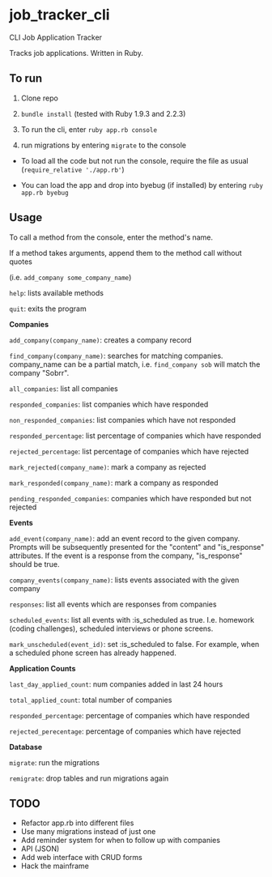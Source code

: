 # job_tracker_cli

CLI Job Application Tracker

Tracks job applications. Written in Ruby.

## To run

1. Clone repo

2. `bundle install` (tested with Ruby 1.9.3 and 2.2.3)

3. To run the cli, enter `ruby app.rb console`

4. run migrations by entering `migrate` to the console

- To load all the code but not run the console, require the file as usual (`require_relative './app.rb'`)

- You can load the app and drop into byebug (if installed) by entering `ruby app.rb byebug`


## Usage

To call a method from the console, enter the method's name.

If a method takes arguments, append them to the method call without quotes

(i.e. `add_company some_company_name`)

`help`: lists available methods

`quit`: exits the program

**Companies** 

`add_company(company_name)`: creates a company record

`find_company(company_name)`: searches for matching companies. company_name can be a partial match, i.e. `find_company sob` will match the company "Sobrr".

`all_companies`: list all companies

`responded_companies`: list companies which have responded

`non_responded_companies`: list companies which have not responded

`responded_percentage`: list percentage of companies which have responded

`rejected_percentage`: list percentage of companies which have rejected

`mark_rejected(company_name)`: mark a company as rejected

`mark_responded(company_name)`: mark a company as responded

`pending_responded_companies`: companies which have responded but not rejected


**Events**

`add_event(company_name)`: add an event record to the given company. Prompts will be subsequently presented for the "content" and "is_response" attributes. If the event is a response from the company, "is_response" should be true.

`company_events(company_name)`: lists events associated with the given company

`responses`: list all events which are responses from companies

`scheduled_events`: list all events with :is_scheduled as true. I.e. homework (coding challenges), scheduled interviews or phone screens. 

`mark_unscheduled(event_id)`: set :is_scheduled to false. For example, when a scheduled phone screen has already happened.

**Application Counts**

`last_day_applied_count`: num companies added in last 24 hours

`total_applied_count`: total number of companies

`responded_percentage`: percentage of companies which have responded

`rejected_perecentage`: percentage of companies which have rejected

**Database**

`migrate`: run the migrations

`remigrate`: drop tables and run migrations again

## TODO

- Refactor app.rb into different files
- Use many migrations instead of just one
- Add reminder system for when to follow up with companies
- API (JSON)
- Add web interface with CRUD forms
- Hack the mainframe
